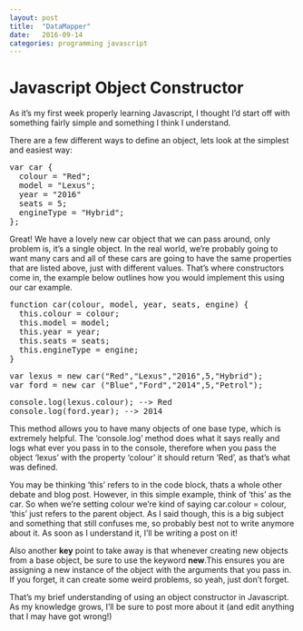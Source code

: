 ```yaml
---
layout: post
title:  "DataMapper"
date:   2016-09-14
categories: programming javascript
---
```

# Javascript Object Constructor

As it’s my first week properly learning Javascript, I thought I’d start off with something fairly simple and something I think I understand.

There are a few different ways to define an object, lets look at the simplest and easiest way:

<pre name="7bf6" id="7bf6" class="graf graf--pre graf-after--p">var car {  
  colour = "Red";  
  model = "Lexus";  
  year = "2016"  
  seats = 5;  
  engineType = "Hybrid";  
};</pre>

Great! We have a lovely new car object that we can pass around, only problem is, it’s a single object. In the real world, we’re probably going to want many cars and all of these cars are going to have the same properties that are listed above, just with different values. That’s where constructors come in, the example below outlines how you would implement this using our car example.

<pre name="ae42" id="ae42" class="graf graf--pre graf-after--p">function car(colour, model, year, seats, engine) {  
  this.colour = colour;  
  this.model = model;  
  this.year = year;  
  this.seats = seats;  
  this.engineType = engine;  
}</pre>

<pre name="a3d1" id="a3d1" class="graf graf--pre graf-after--pre">var lexus = new car("Red","Lexus","2016",5,"Hybrid");  
var ford = new car ("Blue","Ford","2014",5,"Petrol");</pre>

<pre name="6f20" id="6f20" class="graf graf--pre graf-after--pre">console.log(lexus.colour); --> Red  
console.log(ford.year); --> 2014</pre>

This method allows you to have many objects of one base type, which is extremely helpful. The ‘console.log’ method does what it says really and logs what ever you pass in to the console, therefore when you pass the object ‘lexus’ with the property ‘colour’ it should return ‘Red’, as that’s what was defined.

You may be thinking ‘this’ refers to in the code block, thats a whole other debate and blog post. However, in this simple example, think of ‘this’ as the car. So when we’re setting colour we’re kind of saying car.colour = colour, ‘this’ just refers to the parent object. As I said though, this is a big subject and something that still confuses me, so probably best not to write anymore about it. As soon as I understand it, I’ll be writing a post on it!

Also another **key** point to take away is that whenever creating new objects from a base object, be sure to use the keyword **new**.This ensures you are assigning a new instance of the object with the arguments that you pass in. If you forget, it can create some weird problems, so yeah, just don’t forget.

That’s my brief understanding of using an object constructor in Javascript. As my knowledge grows, I’ll be sure to post more about it (and edit anything that I may have got wrong!)
